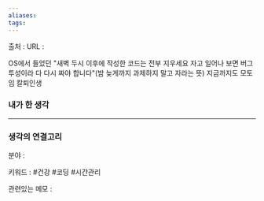 ```yaml
---
aliases: 
tags:
---
```

출처 : 
URL : 

OS에서 들었던 "새벽 두시 이후에 작성한 코드는 전부 지우세요 자고 일어나 보면 버그투성이라 다 다시 짜야 합니다"(밤 늦게까지 과제하지 말고 자라는 뜻) 지금까지도 모토임 칼퇴인생

### 내가 한 생각

---
### 생각의 연결고리
분야 : 

키워드 : #건강 #코딩 #시간관리


관련있는 메모 : 
